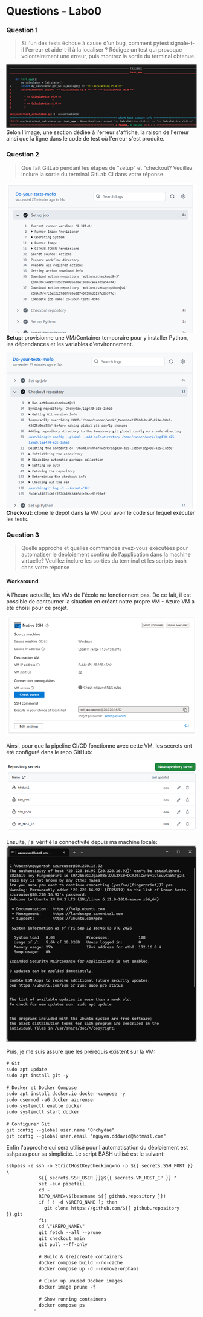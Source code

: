 # Questions - Labo0

### Question 1
> Si l'un des tests échoue à cause d'un bug, comment pytest signale-t-il l'erreur et aide-t-il à la localiser ? Rédigez un test qui provoque volontairement une erreur, puis montrez la sortie du terminal obtenue.

![Reponse Q1](repQ1.png)
Selon l'image, une section dédiée à l'erreur s'affiche, la raison de l'erreur ainsi que la ligne dans le code de test où l'erreur s'est produite.

### Question 2
> Que fait GitLab pendant les étapes de "setup" et "checkout? Veuillez inclure la sortie du terminal GitLab CI dans votre réponse.

![Reponse Q2 - Setup](repQ2_Setup.png)
<b>Setup</b>: provisionne une VM/Container temporaire pour y installer Python, les dépendances et les variables d'environnement.

![Reponse Q2 - Checkout](reqQ2_Checkout.png)
<b>Checkout</b>: clone le dépôt dans la VM pour avoir le code sur lequel exécuter les tests.

### Question 3
> Quelle approche et quelles commandes avez-vous exécutées pour automatiser le déploiement continu de l'application dans la machine virtuelle? Veuillez inclure les sorties du terminal et les scripts bash dans votre réponse

#### Workaround
À l'heure actuelle, les VMs de l'école ne fonctionnent pas. De ce fait, il est possible de contourner la situation en créant notre propre VM - Azure VM a été choisi pour ce projet. 

![Reponse Q3 - Azure VM](repQ3_azurevm.png)

Ainsi, pour que la pipeline CI/CD fonctionne avec cette VM, les secrets ont été configuré dans le repo GitHub:

![Reponse Q3 - Secret](repQ3_secrets.png)

Ensuite, j'ai vérifié la connectivité depuis ma machine locale:
![Reponse Q3 - SSH](repQ3_ssh.png)

Puis, je me suis assuré que les prérequis existent sur la VM:
```
# Git
sudo apt update
sudo apt install git -y

# Docker et Docker Compose
sudo apt install docker.io docker-compose -y
sudo usermod -aG docker azureuser
sudo systemctl enable docker
sudo systemctl start docker

# Configurer Git
git config --global user.name "Orchydae"
git config --global user.email "nguyen.dddavid@hotmail.com"
```

Enfin l'approche qui sera utilisé pour l'automatisation du déploiement est sshpass pour sa simplicité. Le script BASH utilisé est le suivant:
```
sshpass -e ssh -o StrictHostKeyChecking=no -p ${{ secrets.SSH_PORT }} \
            ${{ secrets.SSH_USER }}@${{ secrets.VM_HOST_IP }} "
            set -euo pipefail
            cd ~
            REPO_NAME=\$(basename ${{ github.repository }})
            if [ ! -d \$REPO_NAME ]; then
              git clone https://github.com/${{ github.repository }}.git
            fi;
            cd \"$REPO_NAME\"
            git fetch --all --prune
            git checkout main
            git pull --ff-only

            # Build & (re)create containers
            docker compose build --no-cache
            docker compose up -d --remove-orphans

            # Clean up unused Docker images
            docker image prune -f

            # Show running containers
            docker compose ps
          "
```

